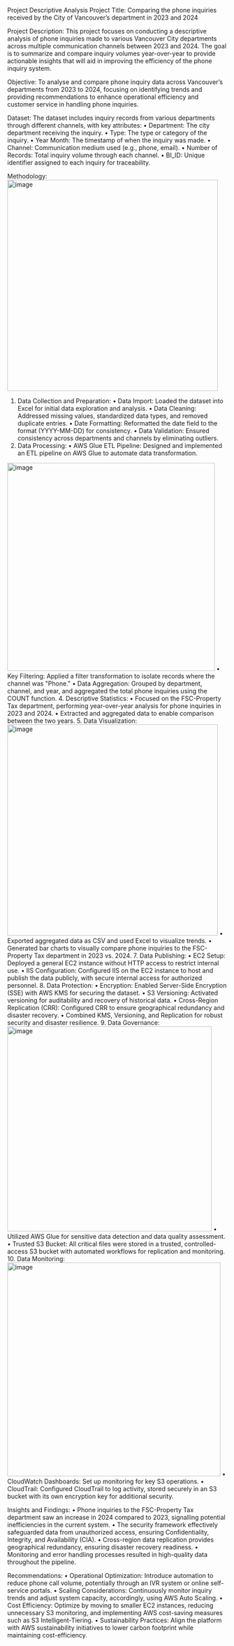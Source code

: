 Project
Descriptive Analysis 
Project Title:
Comparing the phone inquiries received by the City of Vancouver’s department in 2023 and 2024
 
Project Description:
This project focuses on conducting a descriptive analysis of phone inquiries made to various Vancouver City departments across multiple communication channels between 2023 and 2024. The goal is to summarize and compare inquiry volumes year-over-year to provide actionable insights that will aid in improving the efficiency of the phone inquiry system.
 
Objective:
To analyse and compare phone inquiry data across Vancouver’s departments from 2023 to 2024, focusing on identifying trends and providing recommendations to enhance operational efficiency and customer service in handling phone inquiries.
 
Dataset:
The dataset includes inquiry records from various departments through different channels, with key attributes:
•	Department: The city department receiving the inquiry.
•	Type: The type or category of the inquiry.
•	Year Month: The timestamp of when the inquiry was made.
•	Channel: Communication medium used (e.g., phone, email).
•	Number of Records: Total inquiry volume through each channel.
•	BI_ID: Unique identifier assigned to each inquiry for traceability.
 
Methodology:
<img width="482" alt="image" src="https://github.com/user-attachments/assets/dc7f7798-2d4f-49be-a1f0-cd80b1ecadf3">
1. Data Collection and Preparation:
•	Data Import: Loaded the dataset into Excel for initial data exploration and analysis.
•	Data Cleaning: Addressed missing values, standardized data types, and removed duplicate entries.
•	Date Formatting: Reformatted the date field to the format (YYYY-MM-DD) for consistency.
•	Data Validation: Ensured consistency across departments and channels by eliminating outliers.
2. Data Processing:
•	AWS Glue ETL Pipeline: Designed and implemented an ETL pipeline on AWS Glue to automate data transformation.
<img width="475" alt="image" src="https://github.com/user-attachments/assets/1acce267-6950-435f-932a-e456cf2ab073">
•	Key Filtering: Applied a filter transformation to isolate records where the channel was "Phone."
•	Data Aggregation: Grouped by department, channel, and year, and aggregated the total phone inquiries using the COUNT function.
4. Descriptive Statistics:
•	Focused on the FSC-Property Tax department, performing year-over-year analysis for phone inquiries in 2023 and 2024.
•	Extracted and aggregated data to enable comparison between the two years.
5. Data Visualization:
<img width="482" alt="image" src="https://github.com/user-attachments/assets/9eaf3aa8-1f91-4850-83c1-78decb6def61">
•	Exported aggregated data as CSV and used Excel to visualize trends.
•	Generated bar charts to visually compare phone inquiries to the FSC-Property Tax department in 2023 vs. 2024.
7. Data Publishing:
•	EC2 Setup: Deployed a general EC2 instance without HTTP access to restrict internal use.
•	IIS Configuration: Configured IIS on the EC2 instance to host and publish the data publicly, with secure internal access for authorized personnel.
8. Data Protection:
•	Encryption: Enabled Server-Side Encryption (SSE) with AWS KMS for securing the dataset.
•	S3 Versioning: Activated versioning for auditability and recovery of historical data.
•	Cross-Region Replication (CRR): Configured CRR to ensure geographical redundancy and disaster recovery.
•	Combined KMS, Versioning, and Replication for robust security and disaster resilience.
9. Data Governance:
<img width="468" alt="image" src="https://github.com/user-attachments/assets/fd16a151-2228-4614-b0a2-49284c7c96a7">
•	Utilized AWS Glue for sensitive data detection and data quality assessment.
•	Trusted S3 Bucket: All critical files were stored in a trusted, controlled-access S3 bucket with automated workflows for replication and monitoring.
10. Data Monitoring:
<img width="488" alt="image" src="https://github.com/user-attachments/assets/4d5c77f2-9624-4642-a674-3e4c87853074">
•	CloudWatch Dashboards: Set up monitoring for key S3 operations.
•	CloudTrail: Configured CloudTrail to log activity, stored securely in an S3 bucket with its own encryption key for additional security.
 
Insights and Findings:
•	Phone inquiries to the FSC-Property Tax department saw an increase in 2024 compared to 2023, signalling potential inefficiencies in the current system.
•	The security framework effectively safeguarded data from unauthorized access, ensuring Confidentiality, Integrity, and Availability (CIA).
•	Cross-region data replication provides geographical redundancy, ensuring disaster recovery readiness.
•	Monitoring and error handling processes resulted in high-quality data throughout the pipeline.
 
Recommendations:
•	Operational Optimization: Introduce automation to reduce phone call volume, potentially through an IVR system or online self-service portals.
•	Scaling Considerations: Continuously monitor inquiry trends and adjust system capacity, accordingly, using AWS Auto Scaling.
•	Cost Efficiency: Optimize by moving to smaller EC2 instances, reducing unnecessary S3 monitoring, and implementing AWS cost-saving measures such as S3 Intelligent-Tiering.
•	Sustainability Practices: Align the platform with AWS sustainability initiatives to lower carbon footprint while maintaining cost-efficiency.

